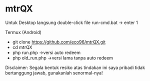 # mtrQX
Untuk Desktop langsung double-click file run-cmd.bat -> enter 1

Termux (Android)
* git clone https://github.com/eco96/mtrQX.git
* cd mtrQX
* php run.php ->versi auto redeem
* php old_run.php ->versi lama tanpa auto redeem

Disclaimer: Segala bentuk resiko atas tindakan ini saya pribadi tidak bertanggung jawab, gunakanlah senormal-nya!
